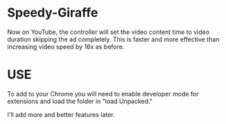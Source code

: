 # Speedy-Giraffe
Now on YouTube, the controller will set the video content time to video duration skipping the ad completely. This is faster and more effective than increasing video speed by 16x as before. 

# USE 

To add to your Chrome you will need to enable developer mode for extensions and load the folder in "load Unpacked."


I'll add more and better features later. 
